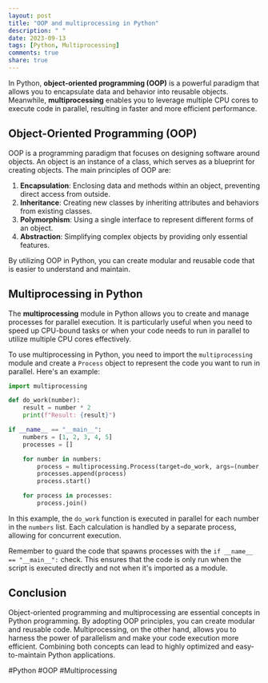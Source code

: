 ```yaml
---
layout: post
title: "OOP and multiprocessing in Python"
description: " "
date: 2023-09-13
tags: [Python, Multiprocessing]
comments: true
share: true
---
```


In Python, **object-oriented programming (OOP)** is a powerful paradigm that allows you to encapsulate data and behavior into reusable objects. Meanwhile, **multiprocessing** enables you to leverage multiple CPU cores to execute code in parallel, resulting in faster and more efficient performance.

## Object-Oriented Programming (OOP)

OOP is a programming paradigm that focuses on designing software around objects. An object is an instance of a class, which serves as a blueprint for creating objects. The main principles of OOP are:

1. **Encapsulation**: Enclosing data and methods within an object, preventing direct access from outside.
2. **Inheritance**: Creating new classes by inheriting attributes and behaviors from existing classes.
3. **Polymorphism**: Using a single interface to represent different forms of an object.
4. **Abstraction**: Simplifying complex objects by providing only essential features.

By utilizing OOP in Python, you can create modular and reusable code that is easier to understand and maintain.

## Multiprocessing in Python

The **multiprocessing** module in Python allows you to create and manage processes for parallel execution. It is particularly useful when you need to speed up CPU-bound tasks or when your code needs to run in parallel to utilize multiple CPU cores effectively.

To use multiprocessing in Python, you need to import the `multiprocessing` module and create a `Process` object to represent the code you want to run in parallel. Here's an example:

```python
import multiprocessing

def do_work(number):
    result = number * 2
    print(f"Result: {result}")

if __name__ == "__main__":
    numbers = [1, 2, 3, 4, 5]
    processes = []

    for number in numbers:
        process = multiprocessing.Process(target=do_work, args=(number,))
        processes.append(process)
        process.start()

    for process in processes:
        process.join()
```

In this example, the `do_work` function is executed in parallel for each number in the `numbers` list. Each calculation is handled by a separate process, allowing for concurrent execution.

Remember to guard the code that spawns processes with the `if __name__ == "__main__":` check. This ensures that the code is only run when the script is executed directly and not when it's imported as a module.

## Conclusion

Object-oriented programming and multiprocessing are essential concepts in Python programming. By adopting OOP principles, you can create modular and reusable code. Multiprocessing, on the other hand, allows you to harness the power of parallelism and make your code execution more efficient. Combining both concepts can lead to highly optimized and easy-to-maintain Python applications.

#Python #OOP #Multiprocessing
